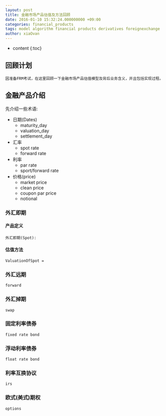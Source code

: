 ```yaml
---
layout: post
title: 金融市场产品估值及方法回顾
date: 2016-01-10 15:32:24.000000000 +09:00
categories: financial_products 
tags: model algorithm financial products derivatives foreignexchange
author: xiaOvan
---
```


* content
{:toc}

## 回顾计划

	因准备FRM考试，在这里回顾一下金融市场产品估值模型及背后业务含义，并且包括实现过程。


## 金融产品介绍

  先介绍一些术语:
* 日期(Dates)
    + maturity_day 
    + valuation_day 
    + settlement_day
* 汇率
    + spot rate
    + forward rate
* 利率
    + par rate
    + sport/forward rate 
* 价格(price)
    + market price
    + clean price
    + coupon par price
    + notional 
### 外汇即期

#### 产品定义

    外汇即期(Spot):

#### 估值方法

    ValuationOfSpot = 

### 外汇远期

	forward

### 外汇掉期

	swap

### 固定利率债券

	fixed rate bond

### 浮动利率债券

	float rate bond

### 利率互换协议
	
	irs

### 欧式(美式)期权
	
	options

